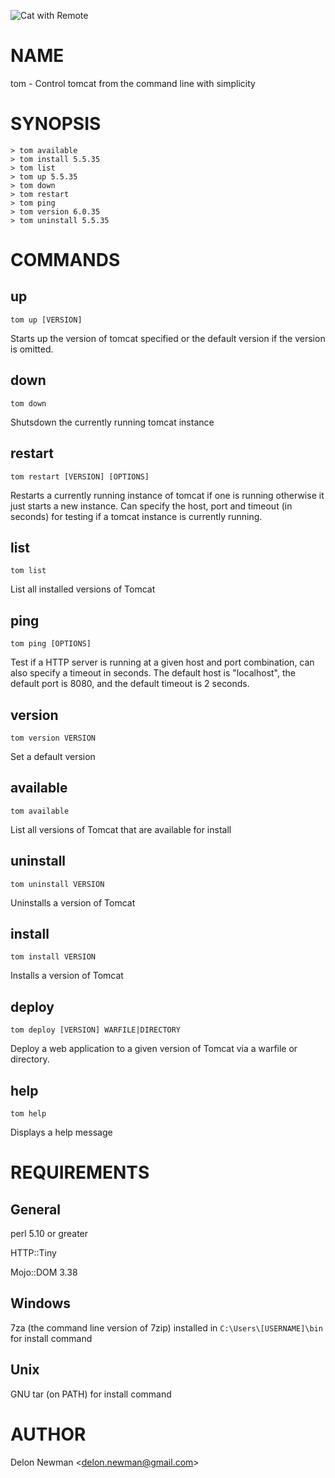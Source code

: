 ![Cat with Remote](http://farm4.staticflickr.com/3052/2432148351_1ba6ae6f5b.jpg)

NAME
====

tom - Control tomcat from the command line with simplicity

SYNOPSIS
========

    > tom available
    > tom install 5.5.35
    > tom list
    > tom up 5.5.35
    > tom down
    > tom restart
    > tom ping
    > tom version 6.0.35
    > tom uninstall 5.5.35

COMMANDS
========

up
--

    tom up [VERSION]

Starts up the version of tomcat specified or the default version if the
version is omitted.

down
----

    tom down

Shutsdown the currently running tomcat instance


restart
-------

    tom restart [VERSION] [OPTIONS]

Restarts a currently running instance of tomcat if one is running
otherwise it just starts a new instance. Can specify the host, port and
timeout (in seconds) for testing if a tomcat instance is currently
running.


list
----

    tom list

List all installed versions of Tomcat


ping
----

    tom ping [OPTIONS]

Test if a HTTP server is running at a given host and port combination,
can also specify a timeout in seconds. The default host is "localhost",
the default port is 8080, and the default timeout is 2 seconds.


version
-------

    tom version VERSION

Set a default version


available
---------

    tom available

List all versions of Tomcat that are available for install


uninstall
---------

    tom uninstall VERSION

Uninstalls a version of Tomcat


install
-------

    tom install VERSION

Installs a version of Tomcat


deploy
------

    tom deploy [VERSION] WARFILE|DIRECTORY

Deploy a web application to a given version of Tomcat via a warfile or
directory.


help
----

    tom help

Displays a help message


REQUIREMENTS
============

General
-------

perl 5.10 or greater

HTTP::Tiny

Mojo::DOM 3.38

Windows
-------
    
7za (the command line version of 7zip) installed in `C:\Users\[USERNAME]\bin`
for install command

Unix
----

GNU tar (on PATH) for install command

AUTHOR
======
    
Delon Newman &lt;delon.newman@gmail.com&gt;

